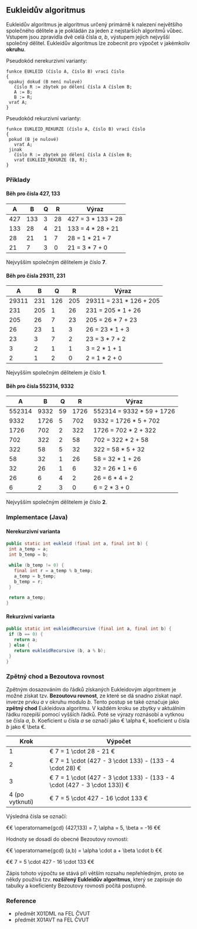 ## Eukleidův algoritmus

Eukleidův algoritmus je algoritmus určený primárně k nalezení největšího společného dělitele a je pokládán za jeden z nejstarších algoritmů vůbec. Vstupem jsou zpravidla dvě celá čísla *a*, *b*, výstupem jejich nejvyšší společný dělitel. Eukleidův algoritmus lze zobecnit pro výpočet v jakémkoliv **okruhu**.

Pseudokód nerekurzivní varianty:

```text
funkce EUKLEID (číslo A, číslo B) vrací číslo
{
 opakuj dokud (B není nulové)
   číslo R := zbytek po dělení čísla A číslem B;
   A := B;
   B := R;
 vrať A;
}
```

Pseudokód rekurzivní varianty:

```text
funkce EUKLEID_REKURZE (číslo A, číslo B) vrací číslo
{
 pokud (B je nulové)
   vrať A;
 jinak
   číslo R := zbytek po dělení čísla A číslem B;
   vrať EUKLEID_REKURZE (B, R);
}
```

### Příklady

#### Běh pro čísla 427, 133

| A | B | Q | R | Výraz
|---|---|---|---|---
| 427 | 133 | 3 | 28 | 427 = 3 * 133 + 28
| 133 | 28 | 4 | 21 | 133 = 4 * 28 + 21
| 28 | 21 | 1 | 7 | 28 = 1 * 21 + 7
| 21 | 7 | 3 | 0 | 21 = 3 * 7 + 0

Nejvyšším společným dělitelem je číslo **7**.

#### Běh pro čísla 29311, 231

| A | B | Q | R | Výraz
|---|---|---|---|---
| 29311 | 231 | 126 | 205 | 29311 = 231 * 126 + 205
| 231 | 205 | 1 | 26 | 231 = 205 * 1 + 26
| 205 | 26 | 7 | 23 | 205 = 26 * 7 + 23
| 26 | 23 | 1 | 3 | 26 = 23 * 1 + 3
| 23 | 3 | 7 | 2 | 23 = 3 * 7 + 2
| 3 | 2 | 1 | 1 | 3 = 2 * 1 + 1
| 2 | 1 | 2 | 0 | 2 = 1 * 2 + 0

Nejvyšším společným dělitelem je číslo **1**.

#### Běh pro čísla 552314, 9332

| A | B | Q | R | Výraz
|---|---|---|---|---
| 552314 | 9332 | 59 | 1726 | 552314 = 9332 * 59 + 1726
| 9332 | 1726 | 5 | 702 | 9332 = 1726 * 5 + 702
| 1726 | 702 | 2 | 322 | 1726 = 702 * 2 + 322
| 702 | 322 | 2 | 58 | 702 = 322 * 2 + 58
| 322 | 58 | 5 | 32 | 322 = 58 * 5 + 32
| 58 | 32 | 1 | 26 | 58 = 32 * 1 + 26
| 32 | 26 | 1 | 6 | 32 = 26 * 1 + 6
| 26 | 6 | 4 | 2 | 26 = 6 * 4 + 2
| 6 | 2 | 3 | 0 | 6 = 2 * 3 + 0

Nejvyšším společným dělitelem je číslo **2**.

### Implementace (Java)

#### Nerekurzivní varianta

```java
public static int eukleid (final int a, final int b) {
 int a_temp = a;
 int b_temp = b;

 while (b_temp != 0) {
   final int r = a_temp % b_temp;
   a_temp = b_temp;
   b_temp = r;
 }

 return a_temp;
}
```

#### Rekurzivní varianta

```java
public static int eukleidRecursive (final int a, final int b) {
 if (b == 0) {
   return a;
 } else {
   return eukleidRecursive (b, a % b);
 }
}
```

### Zpětný chod a Bezoutova rovnost

Zpětným dosazováním do řádků získaných Eukleidovým algoritmem je možné získat tzv. **Bezoutovu rovnost**, ze které se dá snadno získat např. inverze prvku *a* v okruhu modulo *b*. Tento postup se také označuje jako **zpětný chod** Eukleidova algoritmu. V každém kroku se zbytky v aktuálním řádku rozepíší pomocí vyšších řádků. Poté se výrazy roznásobí a vytknou se čísla *a*, *b*. Koeficient u čísla *a* se označí jako € \alpha €, koeficient u čísla *b* jako € \beta €.

| Krok | Výpočet
|---|---
| 1 | € 7 = 1 \cdot 28 - 21 €
| 2 | € 7 = 1 \cdot (427 - 3 \cdot 133) - (133 - 4 \cdot 28) €
| 3 | € 7 = 1 \cdot (427 - 3 \cdot 133) - (133 - 4 \cdot (427 - 3 \cdot 133)) €
| 4 (po vytknutí) | € 7 = 5 \cdot 427 - 16 \cdot 133 €

Výsledná čísla se označí:

€€ \operatorname{gcd} (427,133) = 7, \alpha = 5, \beta = -16 €€

Hodnoty se dosadí do obecné Bezoutovy rovnosti:

€€ \operatorname{gcd} (a,b) = \alpha \cdot a + \beta \cdot b €€

€€ 7 = 5 \cdot 427 - 16 \cdot 133 €€

Zápis tohoto výpočtu se stává při větším rozsahu nepřehledným, proto se někdy používá tzv. **rozšířený Eukleidův algoritmus**, který se zapisuje do tabulky a koeficienty Bezoutovy rovnosti počítá postupně.

### Reference

- předmět X01DML na FEL ČVUT
- předmět X01AVT na FEL ČVUT